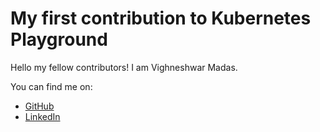 # My first contribution to Kubernetes Playground

Hello my fellow contributors! I am Vighneshwar Madas.

You can find me on:

- [GitHub](https://github.com/iamvighnesh)
- [LinkedIn](https://www.linkedin.com/in/iamvighnesh/)
